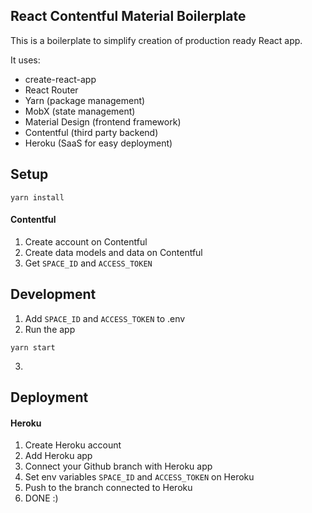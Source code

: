 ## React Contentful Material Boilerplate

This is a boilerplate to simplify creation of production ready React app.

It uses: 
* create-react-app
* React Router
* Yarn (package management)
* MobX (state management)
* Material Design (frontend framework)
* Contentful (third party backend)
* Heroku (SaaS for easy deployment)

## Setup
```
yarn install
```
 
#### Contentful
1. Create account on Contentful
2. Create data models and data on Contentful
3. Get `SPACE_ID` and `ACCESS_TOKEN`
 
## Development
1. Add `SPACE_ID` and `ACCESS_TOKEN` to .env
2. Run the app
```
yarn start
```
3.  
## Deployment
#### Heroku
1. Create Heroku account
2. Add Heroku app
3. Connect your Github branch with Heroku app
4. Set env variables `SPACE_ID` and `ACCESS_TOKEN` on Heroku
5. Push to the branch connected to Heroku
6. DONE :) 
